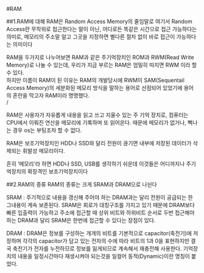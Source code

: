 #RAM

##1.RAM에 대해
RAM은 Random Access Memory의 줄임말로 여기서 Random Access란 무작위로 접근한다는 말이 아닌, 어디로든 똑같은 시간으로 접근 가능하다는 의미로, 메모리의 주소말 알고 그곳을 지정하면 별다른 절차 없이 바로 접근이 가능하다는 의미이다<br/>

RAM을 두가지로 나누어보면 RAM과 같은 주기억장치인 ROM과 RWM(Read Write Memory)로 나눌 수 있는데, 우리가 지금 부르는 RAM은 엄밀히 따지면 RWM 이라 할 수 있다.<br/>
	하지만 이름이 RAM이 된 이유는 RAM의 개발당시에 RWM이 SAM(Sequentail Access Memory)의 세분화된 메모리 방식을 말하는 용어로 선점되어 있었기에 용어의 혼란을 막고자 RAM이라 명명했다.<br>/

RAM은 사용자가 자유롭게 내용을 읽고 쓰고 지울수 있는 주 기억 장치로, 컴퓨터는 CPU에서 이뤄진 연산을 메모리에 기록하며 또 읽어온다. 때문에 메모리가 없거나, 뻑나는 경우 os는 부팅조차 할 수 없다.

RAM은 보조기억장치인 HDD나 SSD와 달리 전원이 끊기면 내부에 저장된 데이터가 삭제되는 휘발성 메모리이다.

흔히 ‘메모리’라 하면 HDD나 SSD, USB를 생각하기 쉬운데 이것들은 어디까지나 주기억장치의 확장격인 보조기억장치이다

##2.RAM의 종류
RAM의 종류는 크게 SRAM과 DRAM으로 나뉜다

SRAM : 주기적으로 내용을 갱신해 주어야 하는 DRAM과는 달리 전원이 공급되는 한 그내용이 계속 보존된다. SRAM은 회로가 대칭구조를 가지고 있기 때문에 DRAM보다 빠른 입출력이 가능하고 주소에 접근할 때 상위 비트와 하위비트 순서로 두번 접근해야 하는 DRAM과 달리 SRAM은 한번에 접근할 수 있다는 장점이 있다.

DRAM : DRAM은 정보를 구성하는 개개의 비트를 기본적으로 capacitor(축전기)에 저장하며 각각의 capacitor가 담고 있는 전자의 수에 따라 비트의 1과 0을 표현하지만 결국 축전기가 전자를 누전하므로 정보를 잃게되므로 계속해서 재충전해 사용한다.
기억장치의 내용을 일정시간마다 재생시켜야 되는것을 일컬어 동적(Dynamic)이란 명칭이 붙었다.


<br/>
